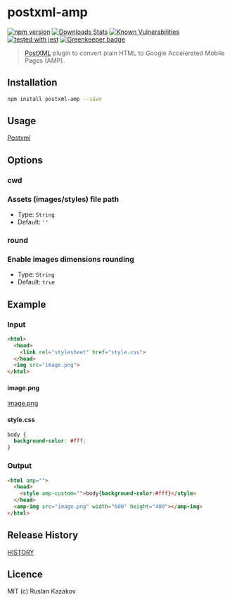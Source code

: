 # postxml-amp

[![npm version][npm-image]][npm-url]
[![Downloads Stats][npm-downloads]][npm-url]
[![Known Vulnerabilities](https://snyk.io/test/github/rkazakov/postxml-amp/badge.svg)](https://snyk.io/test/github/rkazakov/postxml-amp)
[![tested with jest](https://img.shields.io/badge/tested_with-jest-99424f.svg)](https://github.com/facebook/jest) [![Greenkeeper badge](https://badges.greenkeeper.io/rkazakov/postxml-amp.svg)](https://greenkeeper.io/)

> [PostXML] plugin to convert plain HTML to Google Accelerated Mobile Pages (AMP).

## Installation

```sh
npm install postxml-amp --save
```

## Usage

[Postxml]

## Options

### cwd

### Assets (images/styles) file path

- Type: `String`
- Default: `''`

### round

### Enable images dimensions rounding

- Type: `String`
- Default: `true`

## Example

### Input

```html
<html>
  <head>
    <link rel="stylesheet" href="style.css">
  </head>
  <img src="image.png">
</html>
```

#### image.png

[image.png](/test/image.png)

#### style.css

```css
body {
  background-color: #fff;
}
```

### Output

```html
<html amp="">
  <head>
    <style amp-custom="">body{background-color:#fff}</style>
  </head>
  <amp-img src="image.png" width="600" height="400"></amp-img>
</html>
```

## Release History

[HISTORY](./HISTORY.md)

## Licence

MIT (c) Ruslan Kazakov

[PostXML]: https://github.com/postxml/postxml
[npm-url]: https://www.npmjs.org/package/postxml-amp
[npm-image]: https://img.shields.io/npm/v/postxml-amp.svg?style=flat-square
[npm-downloads]: https://img.shields.io/npm/dm/postxml-amp.svg?style=flat-square
